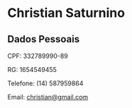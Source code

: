 # Christian Saturnino

## Dados Pessoais

CPF: 332789990-89

RG: 1654549455

Telefone: (14) 587959864

Email: christian@gmail.com
